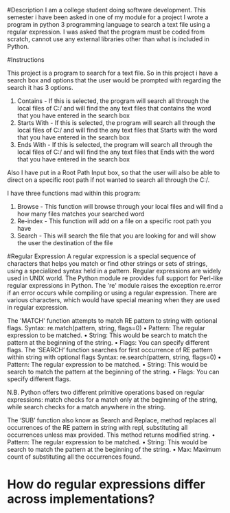 #Description
I am a college student doing software development. This semester i have been asked in one of my module for a project I wrote a program in python 3 programming language to search a text file using a regular expression. I was asked that the program must be coded from scratch, cannot use any external libraries other than what is included in Python.

#Instructions

This project is a program to search for a text file. So in this project i have a search box and options that the user would be prompted with regarding the search it has 3 options.
1. Contains - If this is selected, the program will search all through the local files of C:/ and will find the any text files that contains the word that you have entered in the search box
2. Starts With - If this is selected, the program will search all through the local files of C:/ and will find the any text files that Starts with the word that you have entered in the search box
3. Ends With - If this is selected, the program will search all through the local files of C:/ and will find the any text files that Ends with the word that you have entered in the search box

Also I have put in a Root Path Input box, so that the user will also be able to direct on a specific root path if not wanted to search all through the C:/.

I have three functions mad within this program:
1. Browse - This function will browse through your local files and will find a how many files matches your searched word
2. Re-index - This function will add on a file on a specific root path you have 
3. Search - This will search the file that you are looking for and will show the user the destination of the file





#Regular Expression
A regular expression is a special sequence of characters that helps you match or find other strings or sets of strings, using a specialized syntax held in a pattern. Regular expressions are 
widely used in UNIX world. The Python module re provides full support for Perl-like regular expressions in Python. The 're' module raises the exception re.error if an error occurs while 
compiling or using a regular expression. There are various characters, which would have special meaning when they are used in regular expression.

The 'MATCH' function attempts to match RE pattern to string with optional flags.
Syntax: re.match(pattern, string, flags=0)
•	Pattern: The regular expression to be matched.
•	String: This would be search to match the pattern at the beginning of the string.
•	Flags: You can specify different flags.
The ‘SEARCH’ function searches for first occurrence of RE pattern within string with optional flags
Syntax: re.search(pattern, string, flags=0)
•	Pattern: The regular expression to be matched.
•	String: This would be search to match the pattern at the beginning of the string.
•	Flags: You can specify different flags.

N.B.
Python offers two different primitive operations based on regular expressions: match checks for a match only at the beginning of the string, while search checks for a match anywhere in the string.

The ‘SUB’ function also know as Search and Replace, method replaces all occurrences of the RE pattern in string with repl, substituting all occurrences unless max provided. This method returns modified string.
•	Pattern: The regular expression to be matched.
•	String: This would be search to match the pattern at the beginning of the string.
•	Max: Maximum count of substituting all the occurrences found.

# How do regular expressions differ across implementations?

